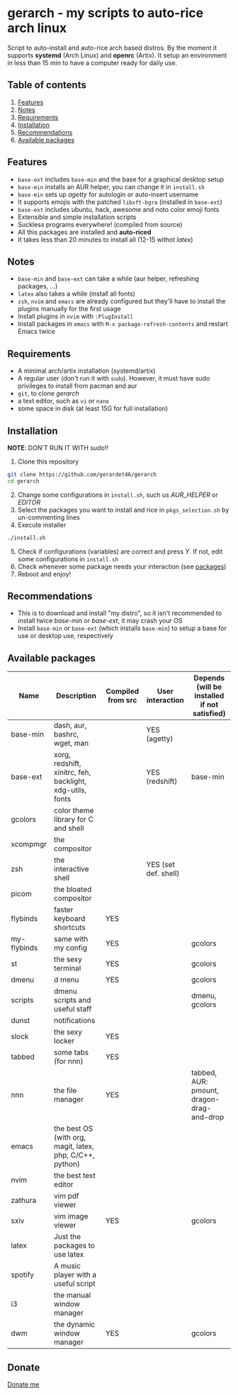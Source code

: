 # gerarch - my scripts to auto-rice arch linux
Script to auto-install and auto-rice arch based distros. By the moment it
supports **systemd** (Arch Linux) and **openrc** (Artix). It setup an environment
in less than 15 min to have a computer ready for daily use.

## Table of contents
1. [Features](#features)
2. [Notes](#notes)
3. [Requirements](#req)
4. [Installation](#install)
5. [Recommendations](#recommendations)
6. [Available packages](#pkg)


<a name="features"></a>
## Features
- `base-ext` includes `base-min` and the base for a graphical desktop setup
- `base-min` installs an AUR helper, you can change it in `install.sh`
- `base-min` sets up *agetty* for autologin or auto-insert username
- It supports emojis with the patched `libxft-bgra` (installed in `base-ext`)
- `base-ext` includes ubuntu, hack, awesome and noto color emoji fonts
- Extensible and simple installation scripts
- Suckless programs everywhere! (compiled from source)
- All this packages are installed and **auto-riced**
- It takes less than 20 minutes to install all (12-15 withot *latex*)

<a name="notes"></a>
## Notes
- `base-min` and `base-ext` can take a while (aur helper, refreshing packages, ...)
- `latex` also takes a while (install all fonts)
- `zsh`, `nvim` and `emacs` are already configured but they'll have to install the plugins manually for the first usage
- Install plugins in `nvim` with `:PlugInstall`
- Install packages in `emacs` with `M-x package-refresh-contents` and restart Emacs twice

<a name="req"></a>
## Requirements
- A minimal arch/artix installation (systemd/artix)
- A regular user (don't run it with `sudo`). However, it must have sudo privileges to install from
pacman and aur
- `git`, to clone *gerarch*
- a text editor, such as `vi` or `nano`
- some space in disk (at least 15G for full installation)


<a name="install"></a>
## Installation
**NOTE**: DON'T RUN IT WITH *sudo*!!

1. Clone this repository
```bash
git clone https://github.com/gerardet46/gerarch
cd gerarch
```
2. Change some configurations in `install.sh`, such us *AUR_HELPER* or *EDITOR*
3. Select the packages you want to install and rice in `pkgs_selection.sh` by un-commenting lines
4. Execute installer
```bash
./install.sh
```
5. Check if configurations (variables) are correct and press *Y*. If not, edit some configurations in `install.sh`
6. Check whenever some package needs your interaction (see [packages](#pkg))
8. Reboot and enjoy!

<a name="recommendations"></a>
## Recommendations
- This is to download and install "my distro", so it isn't recommended to install twice *base-min* or *base-ext*,
it may crash your OS
- Install `base-min` or `base-ext` (which installs `base-min`) to setup a base for use or desktop use, respectively


<a name="pkg"></a>
## Available packages

| Name        | Description                                               | Compiled from src | User interaction     | Depends (will be installed if not satisfied) |
|-------------|-----------------------------------------------------------|-------------------|----------------------|----------------------------------------------|
| base-min    | dash, aur, bashrc, wget, man                              |                   | YES (agetty)         |                                              |
| base-ext    | xorg, redshift, xinitrc, feh, backlight, xdg-utils, fonts |                   | YES (redshift)       | base-min                                     |
| gcolors     | color theme library for C and shell                       |                   |                      |                                              |
| xcompmgr    | the compositor                                            |                   |                      |                                              |
| zsh         | the interactive shell                                     |                   | YES (set def. shell) |                                              |
| picom       | the bloated compositor                                    |                   |                      |                                              |
| flybinds    | faster keyboard shortcuts                                 | YES               |                      |                                              |
| my-flybinds | same with my config                                       | YES               |                      | gcolors                                      |
| st          | the sexy terminal                                         | YES               |                      | gcolors                                      |
| dmenu       | d menu                                                    | YES               |                      | gcolors                                      |
| scripts     | dmenu scripts and useful staff                            |                   |                      | dmenu, gcolors                               |
| dunst       | notifications                                             |                   |                      |                                              |
| slock       | the sexy locker                                           | YES               |                      |                                              |
| tabbed      | some tabs (for nnn)                                       | YES               |                      |                                              |
| nnn         | the file manager                                          | YES               |                      | tabbed, AUR: pmount, dragon-drag-and-drop    |
| emacs       | the best OS (with org, magit, latex, php, C/C++, python)  |                   |                      |                                              |
| nvim        | the best text editor                                      |                   |                      |                                              |
| zathura     | vim pdf viewer                                            |                   |                      |                                              |
| sxiv        | vim image viewer                                          | YES               |                      | gcolors                                      |
| latex       | Just the packages to use latex                            |                   |                      |                                              |
| spotify     | A music player with a useful script                       |                   |                      |                                              |
| i3          | the manual window manager                                 |                   |                      |                                              |
| dwm         | the dynamic window manager                                | YES               |                      | gcolors                                             |

## Donate
[Donate me](https://paypal.me/gerardet46)
